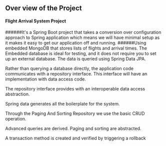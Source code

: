## Over view of the Project

#### Flight Arrival System Project

######It's a Spring Boot project that takes a conversion over configuration approach to Spring application which means we will have minimal setup as it makes it easy to get our application off and running.
######Using embedded MongoDB that stores lists of flights and arrival times. The Embedded database is ideal for testing, and it does not require you to set up an external database. The data is queried using Spring Data JPA.

Rather than querying a database directly, the application code communicates with a repository interface. This interface will have an implementation with data access code.

The repository interface provides with an interoperable data access abstraction.

Spring data generates all the boilerplate for the system.

Through the Paging And Sorting Repository we use the basic CRUD operation.

Advanced queries are derived. Paging and sorting are abstracted.

A transaction method is created and verified by triggering a rollback

